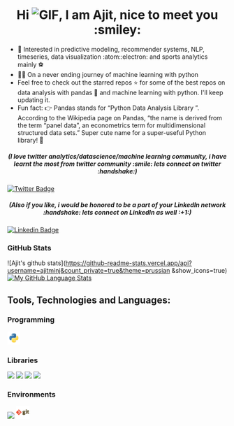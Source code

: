 <h1 align="center">Hi <img height=30 width=30 alt="GIF" src="https://raw.githubusercontent.com/MartinHeinz/MartinHeinz/master/wave.gif" />, I am Ajit, nice to meet you :smiley: </h1>

- 👀 Interested in predictive modeling, recommender systems, NLP, timeseries, data visualization :atom::electron: and sports analytics mainly :soccer:       
- :technologist: On a never ending journey of machine learning with python
- Feel free to check out the starred repos :star: for some of the best repos on data analysis with pandas :panda_face: and machine learning with python. I'll keep updating it.
- Fun fact: :point_right: Pandas stands for “Python Data Analysis Library ”. According to the Wikipedia page on Pandas, “the name is derived from the term “panel data”, an econometrics term for multidimensional structured data sets.” Super cute name for a super-useful Python library! :partying_face:

<h5 align="center"><i>(I love twitter analytics/datascience/machine learning community, i have learnt the most from twitter community :smile: lets connect on twitter :handshake:)</i></h5>

[![Twitter Badge](https://img.shields.io/badge/-@Ajitminj-1ca0f1?style=flat&labelColor=1ca0f1&logo=twitter&logoColor=white&link=https://twitter.com/Ajitminj)](https://twitter.com/Ajitminj)

<h5 align="center"><i>(Also if you like, i would be honored to be a part of your LinkedIn network :handshake: lets connect on LinkedIn as well :+1:)</i></h5>

[![Linkedin Badge](https://img.shields.io/badge/-Ajit_Albert_Minj-blue?style=flat&logo=Linkedin&logoColor=white&link=https://www.linkedin.com/in/ajitalbertminj)](https://www.linkedin.com/in/ajitalbertminj)


### GitHub Stats

![Ajit's github stats](https://github-readme-stats.vercel.app/api?username=ajitminj&count_private=true&theme=prussian &show_icons=true)
[![My GitHub Language Stats](https://github-readme-stats.vercel.app/api/top-langs/?username=ajitminj&layout=compact&langs_count=5&theme=prussian)]()


## Tools, Technologies and Languages:
### Programming
<code><img height="30" src="https://raw.githubusercontent.com/github/explore/80688e429a7d4ef2fca1e82350fe8e3517d3494d/topics/python/python.png"></code>

### Libraries
<code><img height="30" src="https://upload.wikimedia.org/wikipedia/commons/thumb/0/05/Scikit_learn_logo_small.svg/1280px-Scikit_learn_logo_small.svg.png"></code>
<code><img height="30" src="https://numpy.org/images/logos/numpy.svg"></code>
<code><img height="30" src="https://upload.wikimedia.org/wikipedia/commons/thumb/2/22/Pandas_mark.svg/1200px-Pandas_mark.svg.png"></code>
<code><img height="30" src="https://upload.wikimedia.org/wikipedia/commons/thumb/8/84/Matplotlib_icon.svg/1200px-Matplotlib_icon.svg.png"></code>

### Environments
<code><img height="30" src="https://www.psych.mcgill.ca/labs/mogillab/anaconda2/pkgs/anaconda-navigator-1.4.3-py27_0/lib/python2.7/site-packages/anaconda_navigator/static/images/anaconda-icon-1024x1024.png"></code>
<code><img height="30" src="https://raw.githubusercontent.com/github/explore/80688e429a7d4ef2fca1e82350fe8e3517d3494d/topics/git/git.png"></code>



<!---
ajitminj/ajitminj is a ✨ special ✨ repository because its `README.md` (this file) appears on your GitHub profile.
You can click the Preview link to take a look at your changes.
--->
